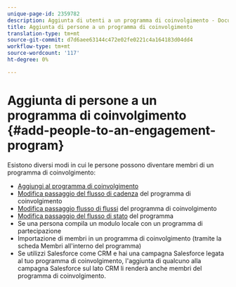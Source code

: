 ```yaml
---
unique-page-id: 2359782
description: Aggiunta di utenti a un programma di coinvolgimento - Documenti Marketo - Documentazione prodotto
title: Aggiunta di persone a un programma di coinvolgimento
translation-type: tm+mt
source-git-commit: d7d6aee63144c472e02fe0221c4a164183d04dd4
workflow-type: tm+mt
source-wordcount: '117'
ht-degree: 0%

---
```



# Aggiunta di persone a un programma di coinvolgimento {#add-people-to-an-engagement-program}

Esistono diversi modi in cui le persone possono diventare membri di un programma di coinvolgimento:

* [Aggiungi al programma di coinvolgimento](../../../../product-docs/core-marketo-concepts/smart-campaigns/program-flow-actions/add-to-engagement-program.md)
* [Modifica passaggio del flusso di cadenza](../../../../product-docs/core-marketo-concepts/smart-campaigns/program-flow-actions/change-engagement-program-cadence.md) del programma di coinvolgimento
* [Modifica passaggio flusso di flussi](../../../../product-docs/core-marketo-concepts/smart-campaigns/program-flow-actions/change-engagement-program-stream.md) del programma di coinvolgimento
* [Modifica passaggio del flusso di stato](../../../../product-docs/core-marketo-concepts/smart-campaigns/program-flow-actions/change-program-status.md) del programma
* Se una persona compila un modulo locale con un programma di partecipazione
* Importazione di membri in un programma di coinvolgimento (tramite la scheda Membri all&#39;interno del programma)
* Se utilizzi Salesforce come CRM e hai una campagna Salesforce legata al tuo programma di coinvolgimento, l&#39;aggiunta di qualcuno alla campagna Salesforce sul lato CRM li renderà anche membri del programma di coinvolgimento.

